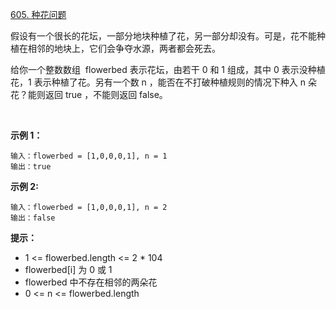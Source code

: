 [605. 种花问题](https://leetcode-cn.com/problems/can-place-flowers/)

假设有一个很长的花坛，一部分地块种植了花，另一部分却没有。可是，花不能种植在相邻的地块上，它们会争夺水源，两者都会死去。

给你一个整数数组  flowerbed 表示花坛，由若干 0 和 1 组成，其中 0 表示没种植花，1 表示种植了花。另有一个数 n ，能否在不打破种植规则的情况下种入 n 朵花？能则返回 true ，不能则返回 false。

 

**示例 1：**
```
输入：flowerbed = [1,0,0,0,1], n = 1
输出：true
```

**示例 2:**
```
输入：flowerbed = [1,0,0,0,1], n = 2
输出：false
```

**提示：**

- 1 <= flowerbed.length <= 2 * 104
- flowerbed[i] 为 0 或 1
- flowerbed 中不存在相邻的两朵花
- 0 <= n <= flowerbed.length


